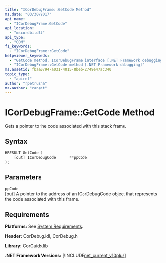 ```yaml
---
title: "ICorDebugFrame::GetCode Method"
ms.date: "03/30/2017"
api_name: 
  - "ICorDebugFrame.GetCode"
api_location: 
  - "mscordbi.dll"
api_type: 
  - "COM"
f1_keywords: 
  - "ICorDebugFrame::GetCode"
helpviewer_keywords: 
  - "GetCode method, ICorDebugFrame interface [.NET Framework debugging]"
  - "ICorDebugFrame::GetCode method [.NET Framework debugging]"
ms.assetid: fbaa0794-a031-4015-8beb-2749e47ac340
topic_type: 
  - "apiref"
author: "rpetrusha"
ms.author: "ronpet"
---
```

# ICorDebugFrame::GetCode Method
Gets a pointer to the code associated with this stack frame.  
  
## Syntax  
  
```cpp  
HRESULT GetCode (  
    [out] ICorDebugCode      **ppCode  
);  
```  
  
## Parameters  
 `ppCode`  
 [out] A pointer to the address of an ICorDebugCode object that represents the code associated with this frame.  
  
## Requirements  
 **Platforms:** See [System Requirements](../../../../docs/framework/get-started/system-requirements.md).  
  
 **Header:** CorDebug.idl, CorDebug.h  
  
 **Library:** CorGuids.lib  
  
 **.NET Framework Versions:** [!INCLUDE[net_current_v10plus](../../../../includes/net-current-v10plus-md.md)]
